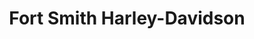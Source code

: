 ---
title: "Fort Smith Harley-Davidson"
url: /fort-smith/fort-smith-harley-davidson/
shop: Motorrad
---